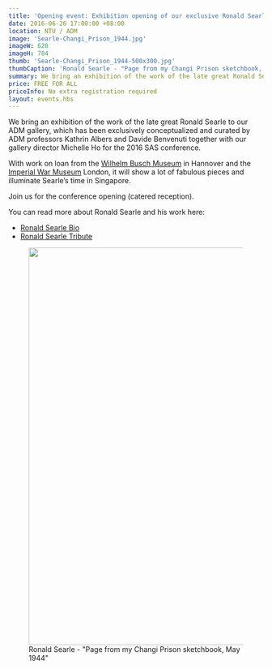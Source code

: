 ```yaml
---
title: 'Opening event: Exhibition opening of our exclusive Ronald Searle exhibition'
date: 2016-06-26 17:00:00 +08:00
location: NTU / ADM
image: 'Searle-Changi_Prison_1944.jpg'
imageW: 620
imageH: 784
thumb: 'Searle-Changi_Prison_1944-500x300.jpg'
thumbCaption: 'Ronald Searle - "Page from my Changi Prison sketchbook, May 1944"'
summary: We bring an exhibition of the work of the late great Ronald Searle to our ADM gallery, which has been exclusively conceptualized and curated by ADM professors Kathrin Albers and Davide Benvenuti together with our gallery director Michelle Ho for the 2016 SAS conference.
price: FREE FOR ALL
priceInfo: No extra registration required
layout: events.hbs
---
```

We bring an exhibition of the work of the late great <span class="highlight">Ronald Searle</span> to our ADM gallery, which has been exclusively conceptualized and curated by ADM professors Kathrin Albers and Davide Benvenuti together with our gallery director Michelle Ho for the 2016 SAS conference.

With work on loan from the <a href="http://www.karikatur-museum.de/" target="_blank">Wilhelm Busch Museum</a> in Hannover and the <a href="http://www.iwm.org.uk/" target="_blank">Imperial War Museum</a> London, it will show a lot of fabulous pieces and illuminate Searle’s time in Singapore.

Join us for the conference opening (catered reception).

You can read more about Ronald Searle and his work here:

- <a href="http://www.bpib.com/illustrat/searle.htm" target="_blank">Ronald Searle Bio</a>
- <a href="http://ronaldsearle.blogspot.sg/" target="_blank">Ronald Searle Tribute</a>

<figure class="event-image">
<img src="/img/Searle-Changi_Prison_1944.jpg" width="620" height="784" alt="">
<figcaption>Ronald Searle - "Page from my Changi Prison sketchbook, May 1944"</figcaption>
</figure>